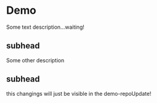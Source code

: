 # Demo
Some text description...waiting!

## subhead
Some other description

## subhead
this changings will just be visible in the demo-repoUpdate!
